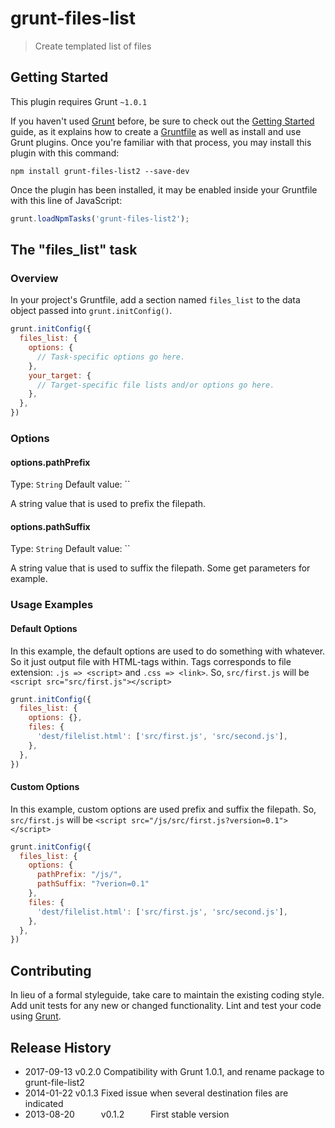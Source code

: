 # grunt-files-list

> Create templated list of files

## Getting Started
This plugin requires Grunt `~1.0.1`

If you haven't used [Grunt](http://gruntjs.com/) before, be sure to check out the [Getting Started](http://gruntjs.com/getting-started) guide, as it explains how to create a [Gruntfile](http://gruntjs.com/sample-gruntfile) as well as install and use Grunt plugins. Once you're familiar with that process, you may install this plugin with this command:

```shell
npm install grunt-files-list2 --save-dev
```

Once the plugin has been installed, it may be enabled inside your Gruntfile with this line of JavaScript:

```js
grunt.loadNpmTasks('grunt-files-list2');
```

## The "files_list" task

### Overview
In your project's Gruntfile, add a section named `files_list` to the data object passed into `grunt.initConfig()`.

```js
grunt.initConfig({
  files_list: {
    options: {
      // Task-specific options go here.
    },
    your_target: {
      // Target-specific file lists and/or options go here.
    },
  },
})
```

### Options

#### options.pathPrefix
Type: `String`
Default value: ``

A string value that is used to prefix the filepath.

#### options.pathSuffix
Type: `String`
Default value: ``

A string value that is used to suffix the filepath. Some get parameters for example.

### Usage Examples

#### Default Options
In this example, the default options are used to do something with whatever. So it just output file with HTML-tags within. Tags corresponds to file extension: `.js => <script>` and `.css => <link>`. So, `src/first.js` will be `<script src="src/first.js"></script>`

```js
grunt.initConfig({
  files_list: {
    options: {},
    files: {
      'dest/filelist.html': ['src/first.js', 'src/second.js'],
    },
  },
})
```


#### Custom Options
In this example, custom options are used prefix and suffix the filepath. So, `src/first.js` will be `<script src="/js/src/first.js?version=0.1"></script>`

```js
grunt.initConfig({
  files_list: {
    options: {
      pathPrefix: "/js/",
      pathSuffix: "?verion=0.1"
    },
    files: {
      'dest/filelist.html': ['src/first.js', 'src/second.js'],
    },
  },
})
```

## Contributing
In lieu of a formal styleguide, take care to maintain the existing coding style. Add unit tests for any new or changed functionality. Lint and test your code using [Grunt](http://gruntjs.com/).

## Release History

* 2017-09-13   v0.2.0   Compatibility with Grunt 1.0.1, and rename package to grunt-file-list2
* 2014-01-22   v0.1.3   Fixed issue when several destination files are indicated
* 2013-08-20   v0.1.2   First stable version

